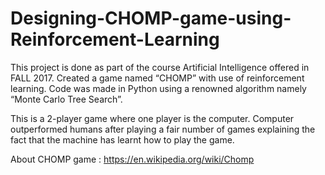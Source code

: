 # Designing-CHOMP-game-using-Reinforcement-Learning
This project is done as part of the course Artificial Intelligence offered in FALL 2017. 
Created a game named “CHOMP” with use of reinforcement learning.
Code was made in Python using a renowned algorithm namely “Monte Carlo Tree Search”. 
 
This is a 2-player game where one player is the computer. Computer outperformed humans after playing a fair number of games explaining the fact that the machine has learnt how to play the game.

About CHOMP game : https://en.wikipedia.org/wiki/Chomp
